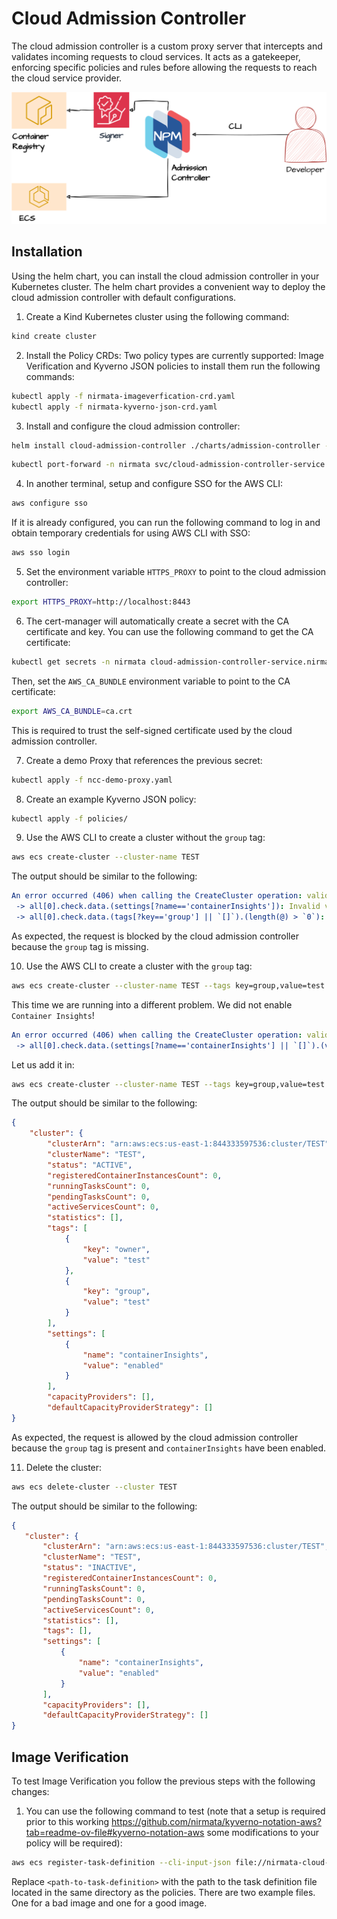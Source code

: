# Cloud Admission Controller

The cloud admission controller is a custom proxy server that intercepts and validates incoming requests to cloud services. It acts as a gatekeeper, enforcing specific policies and rules before allowing the requests to reach the cloud service provider.

![Admission Controller](AdmissionController.png)

## Installation

Using the helm chart, you can install the cloud admission controller in your Kubernetes cluster. The helm chart provides a convenient way to deploy the cloud admission controller with default configurations.

1. Create a Kind Kubernetes cluster using the following command:
```bash
kind create cluster
```

2. Install the Policy CRDs:
Two policy types are currently supported: Image Verification and Kyverno JSON policies to install them run the following commands:
```bash
kubectl apply -f nirmata-imageverfication-crd.yaml
kubectl apply -f nirmata-kyverno-json-crd.yaml
```

3. Install and configure the cloud admission controller:
```bash
helm install cloud-admission-controller ./charts/admission-controller --create-namespace --namespace nirmata
```

```bash
kubectl port-forward -n nirmata svc/cloud-admission-controller-service 8443:8443
```

4. In another terminal, setup and configure SSO for the AWS CLI:
```bash
aws configure sso
```

If it is already configured, you can run the following command to log in and obtain temporary credentials for using AWS CLI with SSO:
```bash
aws sso login
 ```

5. Set the environment variable `HTTPS_PROXY` to point to the cloud admission controller:
```bash
export HTTPS_PROXY=http://localhost:8443
```

6. The cert-manager will automatically create a secret with the CA certificate and key. You
can use the following command to get the CA certificate:
```bash
kubectl get secrets -n nirmata cloud-admission-controller-service.nirmata.svc.tls-ca -o jsonpath="{.data.tls\.crt}" | base64 --decode > ca.crt
```

Then, set the `AWS_CA_BUNDLE` environment variable to point to the CA certificate:
```bash
export AWS_CA_BUNDLE=ca.crt
```

This is required to trust the self-signed certificate used by the cloud admission controller.

7. Create a demo Proxy that references the previous secret:
```bash
kubectl apply -f ncc-demo-proxy.yaml
```

8. Create an example Kyverno JSON policy:
```bash
kubectl apply -f policies/
```

9. Use the AWS CLI to create a cluster without the `group` tag:
```bash
aws ecs create-cluster --cluster-name TEST
```

The output should be similar to the following:
```yaml
An error occurred (406) when calling the CreateCluster operation: validate-ecs-container-insights-enabled.validate-ecs-container-insights-enabled TEST: -> From NCC - ECS container insights must be enabled on clusters
 -> all[0].check.data.(settings[?name=='containerInsights']): Invalid value: "null": value is null; validate-group-tags.validate-group-tags TEST: -> From NCC - A 'group' tag is required when creating an ECS cluster
 -> all[0].check.data.(tags[?key=='group'] || `[]`).(length(@) > `0`): Invalid value: false: Expected value: true
```

As expected, the request is blocked by the cloud admission controller because the `group` tag is missing.

10. Use the AWS CLI to create a cluster with the `group` tag:
```bash
aws ecs create-cluster --cluster-name TEST --tags key=group,value=test key=owner,value=test
```

This time we are running into a different problem. We did not enable `Container Insights`!
```yaml
An error occurred (406) when calling the CreateCluster operation: validate-ecs-container-insights-enabled.validate-ecs-container-insights-enabled TEST: -> From NCC - ECS container insights must be enabled on clusters
 -> all[0].check.data.(settings[?name=='containerInsights'] || `[]`).(value == 'enabled'): Invalid value: false: Expected value: true
```

Let us add it in:
```bash
aws ecs create-cluster --cluster-name TEST --tags key=group,value=test key=owner,value=test --settings name=containerInsights,value=enabled
```

The output should be similar to the following:
```json
{
    "cluster": {
        "clusterArn": "arn:aws:ecs:us-east-1:844333597536:cluster/TEST",
        "clusterName": "TEST",
        "status": "ACTIVE",
        "registeredContainerInstancesCount": 0,
        "runningTasksCount": 0,
        "pendingTasksCount": 0,
        "activeServicesCount": 0,
        "statistics": [],
        "tags": [
            {
                "key": "owner",
                "value": "test"
            },
            {
                "key": "group",
                "value": "test"
            }
        ],
        "settings": [
            {
                "name": "containerInsights",
                "value": "enabled"
            }
        ],
        "capacityProviders": [],
        "defaultCapacityProviderStrategy": []
}
```

As expected, the request is allowed by the cloud admission controller because the `group` tag is present and `containerInsights` have been enabled.

11. Delete the cluster:
```bash
aws ecs delete-cluster --cluster TEST
```

The output should be similar to the following:
```json
{
   "cluster": {
       "clusterArn": "arn:aws:ecs:us-east-1:844333597536:cluster/TEST",
       "clusterName": "TEST",
       "status": "INACTIVE",
       "registeredContainerInstancesCount": 0,
       "runningTasksCount": 0,
       "pendingTasksCount": 0,
       "activeServicesCount": 0,
       "statistics": [],
       "tags": [],
       "settings": [
           {
               "name": "containerInsights",
               "value": "enabled"
           }
       ],
       "capacityProviders": [],
       "defaultCapacityProviderStrategy": []
}
```

## Image Verification

To test Image Verification you follow the previous steps with the following changes:

1. You can use the following command to test (note that a setup is required prior to this working https://github.com/nirmata/kyverno-notation-aws?tab=readme-ov-file#kyverno-notation-aws some modifications to your policy will be required):
```bash
aws ecs register-task-definition --cli-input-json file://nirmata-cloud-controller/image-verification/aws-signer/bad-task.json
```

Replace `<path-to-task-definition>` with the path to the task definition file located in the same directory as the policies. There are two example files. One for a bad image and one for a good image.
